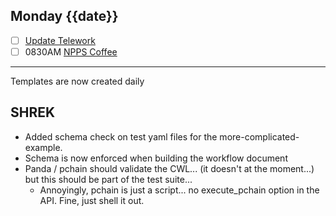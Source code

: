 ## Monday {{date}}

- [ ] [Update Telework](https://docs.google.com/spreadsheets/d/16AZZBiKL1s6eGgH2KFiJPnD8-TjRsC0HYy4Qdmbr358/edit#gid=0)
- [ ] 0830AM [NPPS Coffee](https://bnl.zoomgov.com/j/16157150845?pwd=NXNqTi9ZWEFBKzYwRXQ5U3NXU1dBZz09)

------------------------------------------------------------

Templates are now created daily

SHREK
---

- Added schema check on test yaml files for the more-complicated-example.
- Schema is now enforced when building the workflow document
- Panda / pchain should validate the CWL... (it doesn't at the moment...) but this should be part of the test suite...
	- Annoyingly, pchain is just a script... no execute_pchain option in the API.  Fine, just shell it out.